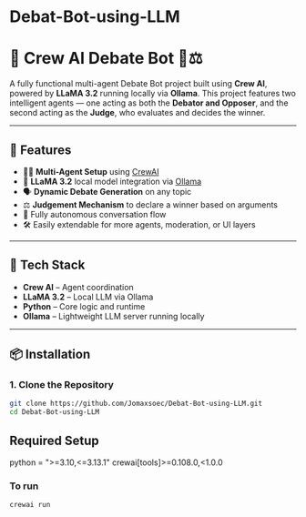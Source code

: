 # Debat-Bot-using-LLM
# 🧠 Crew AI Debate Bot 🤖⚖️

A fully functional multi-agent Debate Bot project built using **Crew AI**, powered by **LLaMA 3.2** running locally via **Ollama**. This project features two intelligent agents — one acting as both the **Debator and Opposer**, and the second acting as the **Judge**, who evaluates and decides the winner.

---

## 🚀 Features

- 🧑‍💼 **Multi-Agent Setup** using [CrewAI](https://github.com/joaomdmoura/crewAI)
- 🧠 **LLaMA 3.2** local model integration via [Ollama](https://ollama.com/)
- 🗣️ **Dynamic Debate Generation** on any topic
- ⚖️ **Judgement Mechanism** to declare a winner based on arguments
- 🔁 Fully autonomous conversation flow
- 🛠️ Easily extendable for more agents, moderation, or UI layers

---

## 🧰 Tech Stack

- **Crew AI** – Agent coordination
- **LLaMA 3.2** – Local LLM via Ollama
- **Python** – Core logic and runtime
- **Ollama** – Lightweight LLM server running locally

---

## 📦 Installation

### 1. Clone the Repository

```bash
git clone https://github.com/Jomaxsoec/Debat-Bot-using-LLM.git
cd Debat-Bot-using-LLM
```

## Required Setup ##
python = ">=3.10,<=3.13.1"
crewai[tools]>=0.108.0,<1.0.0


### To run
```bash
crewai run
```
